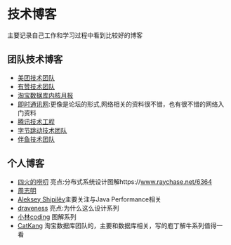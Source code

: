 
# 技术博客

主要记录自己工作和学习过程中看到比较好的博客

## 团队技术博客

+ [美团技术团队](https://tech.meituan.com/)
+ [有赞技术团队](https://tech.youzan.com/)
+ [淘宝数据库内核月报](http://mysql.taobao.org/monthly/)
+ [即时通讯网](http://www.52im.net/):更像是论坛的形式,网络相关的资料很不错，也有很不错的网络入门资料
+ [腾讯技术工程](https://cloud.tencent.com/developer/column/1283)
+ [字节跳动技术团队](https://juejin.cn/user/1838039172387262)
+ [伴鱼技术团队](https://tech.ipalfish.com/blog/)

## 个人博客

+ [四火的唠叨](https://www.raychase.net/) 亮点:分布式系统设计图解https://www.raychase.net/6364
+ [周志明](https://github.com/fenixsoft) 
+ [Aleksey Shipilëv](https://shipilev.net/)主要关注与Java Performance相关
+ [draveness](https://draveness.me/) 亮点:为什么这么设计系列
+ [小林coding](https://xiaolincoding.com/) 图解系列
+ [CatKang](http://catkang.github.io/) 淘宝数据库团队的，主要和数据库相关，写的庖丁解牛系列值得一看
